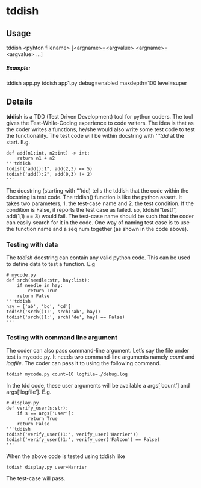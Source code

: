 # tddish

## Usage
tddish \<pyhton filename\> [\<argname\>=\<argvalue\> \<argname\>=\<argvalue\> ...]

##### Example:
tddish app.py
tddish app1.py debug=enabled maxdepth=100 level=super

## Details

**tddish** is a TDD (Test Driven Development) tool for python coders. The tool gives the Test-While-Coding experience to code writers. The idea is that as the coder writes a functions, he/she would also write some test code to test the functionality. The test code will be within docstring with *'''tdd* at the start. E.g.

```
def add(n1:int, n2:int) -> int:
    return n1 + n2
'''tddish
tddish('add():1", add(2,3) == 5)
tddish('add():2", add(0,3) != 2)
'''
```
The docstring (starting with ‘’’tdd) tells the tddish that the code within the docstring is test code. The tddish() function is like the python assert. It takes two parameters, 1. the test-case name and 2. the test condition. If the condition is False, it reports the test case as failed. so, tddish(“test1”, add(1,1) == 3) would fail. The test-case name should be such that the coder can easily search for it in the code. One way of naming test case is to use the function name and a seq num together (as shown in the code above).

### Testing with data

The *tddish* docstring can contain any valid python code. This can be used to define data to test a function. E.g

```
# mycode.py
def srch(needle:str, hay:list):
    if needle in hay:
        return True
    return False
'''tddish
hay = ['ab', 'bc', 'cd']
tddish('srch()1:', srch('ab', hay))
tddish('srch()1:', srch('de', hay) == False)
'''
```

### Testing with command line argument
The coder can also pass command-line argument. Let’s say the file under test is mycode.py. It needs two command-line arguments namely *count* and *logfile*. The coder can pass it to using the following command.

`tddish mycode.py count=10 logfile=./debug.log`

In the tdd code, these user arguments will be available a args[‘count’] and args[‘logfile’]. E.g.

```
# display.py
def verify_user(s:str):
    if s == args['user']:
        return True
    return False
'''tddish
tddish('verify_user()1:', verify_user('Harrier'))
tddish('verify_user()1:', verify_user('Falcon') == False)
'''
```

When the above code is tested using tddish like

`tddish display.py user=Harrier`

The test-case will pass.

